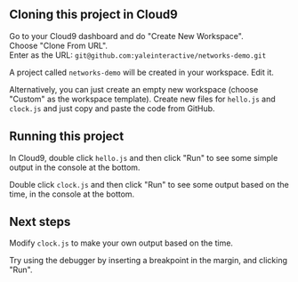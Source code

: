 ## Cloning this project in Cloud9

Go to your Cloud9 dashboard and do "Create New Workspace".  
Choose "Clone From URL".  
Enter as the URL: `git@github.com:yaleinteractive/networks-demo.git`

A project called `networks-demo` will be created in your workspace. Edit it.

Alternatively, you can just create an empty new workspace (choose "Custom" as the workspace template).
Create new files for `hello.js` and `clock.js` and just copy and paste the code from GitHub.

## Running this project

In Cloud9, double click `hello.js` and then click "Run" to see some simple output in the console at the bottom.

Double click `clock.js` and then click "Run" to see some output based on the time, in the console at the bottom.

## Next steps

Modify `clock.js` to make your own output based on the time.

Try using the debugger by inserting a breakpoint in the margin, and clicking "Run".
